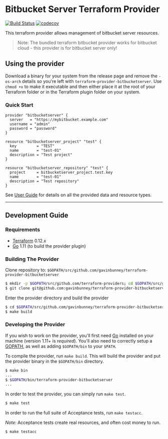 Bitbucket Server Terraform Provider
==================

[![Build Status](https://travis-ci.org/gavinbunney/terraform-provider-bitbucketserver.svg?branch=master)](https://travis-ci.org/gavinbunney/terraform-provider-bitbucketserver) [![codecov](https://codecov.io/gh/gavinbunney/terraform-provider-bitbucketserver/branch/master/graph/badge.svg)](https://codecov.io/gh/gavinbunney/terraform-provider-bitbucketserver)

This terraform provider allows management of bitbucket server resources.

> Note: The bundled terraform bitbucket provider works for bitbucket cloud - this provider is for bitbucket server only!

## Using the provider

Download a binary for your system from the release page and remove the `-os-arch` details so you're left with `terraform-provider-bitbucketserver`.
Use `chmod +x` to make it executable and then either place it at the root of your Terraform folder or in the Terraform plugin folder on your system. 

### Quick Start

```hcl
provider "bitbucketserver" {
  server   = "https://mybitbucket.example.com"
  username = "admin"
  password = "password"
}

resource "bitbucketserver_project" "test" {
  key         = "TEST"
  name        = "test-01"
  description = "Test project"
}

resource "bitbucketserver_repository" "test" {
  project     = bitbucketserver_project.test.key
  name        = "test-01"
  description = "Test repository"
}
```

See [User Guide](https://gavinbunney.github.io/terraform-provider-bitbucketserver) for details on all the provided data and resource types.

---

## Development Guide

### Requirements

-	[Terraform](https://www.terraform.io/downloads.html) 0.12.x
-	[Go](https://golang.org/doc/install) 1.11 (to build the provider plugin)

### Building The Provider

Clone repository to: `$GOPATH/src/github.com/gavinbunney/terraform-provider-bitbucketserver`

```sh
$ mkdir -p $GOPATH/src/github.com/terraform-providers; cd $GOPATH/src/github.com/terraform-providers
$ git clone git@github.com:gavinbunney/terraform-provider-bitbucketserver
```

Enter the provider directory and build the provider

```sh
$ cd $GOPATH/src/github.com/gavinbunney/terraform-provider-bitbucketserver
$ make build
```

### Developing the Provider

If you wish to work on the provider, you'll first need [Go](http://www.golang.org) installed on your machine (version 1.11+ is *required*). You'll also need to correctly setup a [GOPATH](http://golang.org/doc/code.html#GOPATH), as well as adding `$GOPATH/bin` to your `$PATH`.

To compile the provider, run `make build`. This will build the provider and put the provider binary in the `$GOPATH/bin` directory.

```sh
$ make bin
...
$ $GOPATH/bin/terraform-provider-bitbucketserver
...
```

In order to test the provider, you can simply run `make test`.

```sh
$ make test
```

In order to run the full suite of Acceptance tests, run `make testacc`.

*Note:* Acceptance tests create real resources, and often cost money to run.

```sh
$ make testacc
```
